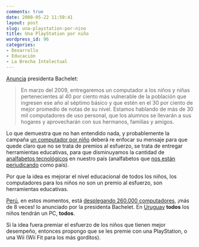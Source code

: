 ```yaml
---
comments: true
date: 2008-05-22 11:59:41
layout: post
slug: una-playstation-por-nino
title: Una PlayStation por niño
wordpress_id: 96
categories:
- Desarrollo
- Educación
- La Brecha Intelectual
---
```


[Anuncia](http://www.gobiernodechile.cl/viewEjeSocial.aspx?idarticulo=23439&idSeccionPadre=119la) presidenta Bachelet:

> En marzo del 2009, entregaremos un computador a los niños y niñas pertenecientes al 40 por ciento más vulnerable de la población que ingresen ese año al séptimo básico y que estén en el 30 por ciento de mejor promedio de notas de su nivel. Estamos hablando de más de 30 mil computadores de uso personal, que los alumnos se llevarán a sus hogares y aprovecharán con sus hermanos, familias y amigos.

Lo que demuestra que no han entendido nada, y probablemente la campaña [un computador por niño](http://www.ucpn.cl/) deberá re enfocar su mensaje para que quede claro que no se trata de premios al esfuerzo, se trata de entregar herramientas educativas, para que disminuyamos la cantidad de [analfabetos tecnológicos](/2008/05/el_analfabetismo_del_ministro.html) en nuestro país (analfabetos que [nos están perjudicando](http://luisramirez.cl/blog/?p=1100) como país).

Por que la idea es mejorar el nivel educacional de todos los niños, los computadores para los niños no son un premio al esfuerzo, son herramientas educativas.

[Perú](http://olpcperu.com/), en estos momentos, está [desplegando 260.000 computadores](http://www.olpcnews.com/countries/peru/), ¡más de 8 veces! lo anunciado por la presidenta Bachelet. En [Uruguay](http://www.ceibal.edu.uy/portal/) **todos** los niños tendrán un PC, **todos**.

Si la idea fuera premiar el esfuerzo de los niños que tienen mejor desempeño, entonces propongo que se les premie con una PlayStation, o una Wii (Wii Fit para los más gorditos).

  




